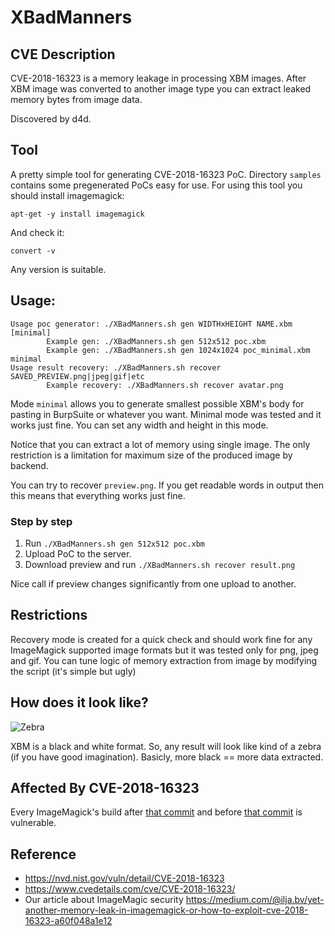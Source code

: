# XBadManners

## CVE Description 

CVE-2018-16323 is a memory leakage in processing XBM images. After XBM image was converted to another image type you can extract leaked memory bytes from image data. 

Discovered by d4d.

## Tool

A pretty simple tool for generating CVE-2018-16323 PoC. Directory ```samples``` contains some pregenerated PoCs easy for use.
For using this tool you should install imagemagick:

```
apt-get -y install imagemagick
```

And check it:

```
convert -v
```

Any version is suitable.

## Usage:

```
Usage poc generator: ./XBadManners.sh gen WIDTHxHEIGHT NAME.xbm [minimal]
		Example gen: ./XBadManners.sh gen 512x512 poc.xbm
		Example gen: ./XBadManners.sh gen 1024x1024 poc_minimal.xbm minimal
Usage result recovery: ./XBadManners.sh recover SAVED_PREVIEW.png|jpeg|gif|etc
		Example recovery: ./XBadManners.sh recover avatar.png
```

 Mode ```minimal``` allows you to generate smallest possible XBM's body for pasting in BurpSuite or whatever you want. Minimal mode was tested and it works just fine. You can set any width and height in this mode. 

 Notice that you can extract a lot of memory using single image. The only restriction is a limitation for maximum size of the produced image by backend.

 You can try to recover ```preview.png```. If you get readable words in output then this means that everything works just fine.


### Step by step

1. Run ```./XBadManners.sh gen 512x512 poc.xbm``` 
2. Upload PoC to the server.
3. Download preview and run ```./XBadManners.sh recover result.png```

Nice call if preview changes significantly from one upload to another.

## Restrictions

Recovery mode is created for a quick check and should work fine for any ImageMagick supported image formats but it was tested only for png, jpeg and gif.
You can tune logic of memory extraction from image by modifying the script (it's simple but ugly)


## How does it look like?

![Zebra](https://raw.githubusercontent.com/ttffdd/XBadManners/master/preview.png "Memory leak")

XBM is a black and white format. So, any result will look like kind of a zebra (if you have good imagination). Basicly, more black == more data extracted.

## Affected By CVE-2018-16323

Every ImageMagick's build after [that commit](https://github.com/ImageMagick/ImageMagick/commit/d9a8234d211da30baf9526fbebe9a8438ea7e11c) and before [that commit](https://github.com/ImageMagick/ImageMagick/commit/216d117f05bff87b9dc4db55a1b1fadb38bcb786) is vulnerable.
 
## Reference 

* https://nvd.nist.gov/vuln/detail/CVE-2018-16323
* https://www.cvedetails.com/cve/CVE-2018-16323/
* Our article about ImageMagic security https://medium.com/@ilja.bv/yet-another-memory-leak-in-imagemagick-or-how-to-exploit-cve-2018-16323-a60f048a1e12




